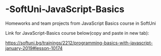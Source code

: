 # -SoftUni-JavaScript-Basics
Homeworks and team projects from JavaScript Basics course in SoftUni

Link for JavaScript-Basics course below(copy and paste in new tab):

https://softuni.bg/trainings/2212/programming-basics-with-javascript-january-2019#lesson-10174
